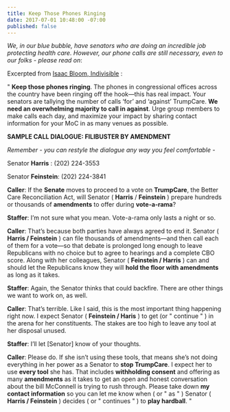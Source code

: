 ```yaml
---
title: Keep Those Phones Ringing
date: 2017-07-01 10:48:00 -07:00
published: false
---
```


*We, in our blue bubble, have senators who are doing an incredible job protecting health care.  However, our phone calls are still necessary, even to our folks - please read on*:

Excerpted from [Isaac Bloom, Indivisible](https://www.indivisibleguide.com/resource/july-recess-action-plan/) :

"  **Keep those phones ringing**. The phones in congressional offices across the country have been ringing off the hook—this has real impact. Your senators are tallying the number of calls ‘for’ and ‘against’ TrumpCare. **We need an overwhelming majority to call in against**. Urge group members to make calls each day, and maximize your impact by sharing contact information for your MoC in as many venues as possible.

**SAMPLE CALL DIALOGUE: FILIBUSTER BY AMENDMENT**

*Remember - you can restyle the dialogue any way you feel comfortable -* 

Senator **Harris** : (202) 224-3553

Senator **Feinstein**: (202) 224-3841

**Caller**: If the **Senate** moves to proceed to a vote on **TrumpCare**, the Better Care Reconciliation Act, will Senator ( **Harris** / **Feinstein** ) prepare hundreds or thousands of **amendments** to offer during **vote-a-rama**?

**Staffer**: I’m not sure what you mean. Vote-a-rama only lasts a night or so.

**Caller**: That’s because both parties have always agreed to end it. Senator ( **Harris / Feinstein** ) can file thousands of amendments—and then call each of them for a vote—so that debate is prolonged long enough to leave Republicans with no choice but to agree to hearings and a complete CBO score. Along with her colleagues, Senator ( **Feinstein / Harris** ) can and should let the Republicans know they will **hold the floor with amendments** as long as it takes.

**Staffer**: Again, the Senator thinks that could backfire. There are other things we want to work on, as well.

**Caller**: That’s terrible. Like I said, this is the most important thing happening right now. I expect Senator ( **Feinstein / Haris** ) to get (or " continue " ) in the arena for her constituents. The stakes are too high to leave any tool at her disposal unused.

**Staffer**: I’ll let [Senator] know of your thoughts.

**Caller**: Please do. If she isn’t using these tools, that means she’s not doing everything in her power as a Senator to **stop TrumpCare**. I expect her to use **every tool** she has. That includes **withholding consent** and offering as many **amendments** as it takes to get an open and honest conversation about the bill McConnell is trying to rush through. Please take down **my contact information** so you can let me know when  ( or " as " ) Senator ( **Harris / Feinstein** ) decides ( or " continues " ) to **play hardball**.  "